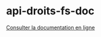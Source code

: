 # api-droits-fs-doc

[Consulter la documentation en ligne](https://petstore.swagger.io/?url=https://raw.githubusercontent.com/assurance-maladie-digital/api-droits-fs-doc/master/swagger.yaml)
